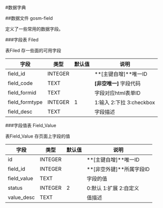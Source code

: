 #数据字典 

##数据文件 gosm-field

定义了一些常用的数据字段。

###字段表 Filed

表Filed 存一些面的可用字段

|字段|类型|默认值|说明|
|---|---|---|---|
|field_id|INTEGER|&nbsp;|**[主键自增]**唯一ID|
|field_code|TEXT|&nbsp;|**[非空唯一]** 字段代码|
|field_formid|TEXT|&nbsp;|字段对应html表单ID|
|field_formtype|INTEGER| 1 | 1:输入 2:下拉 3:checkbox |
|field_desc|TEXT|&nbsp;| 字段描述|

###字段值表 Field_Value

表Field_Value 存页面上字段的值


|字段|类型|默认值|说明|
|---|---|---|---|
|id|INTEGER|&nbsp;|**[主键自增]**唯一ID|
|field_id|INTEGER|&nbsp;|**[非空外键]**所属字段ID|
|field_value|TEXT|&nbsp;|字段的值|
|status|INTEGER|2|0:默认 1:扩展 2:自定义|
|value_desc|TEXT|&nbsp;|值描述|


